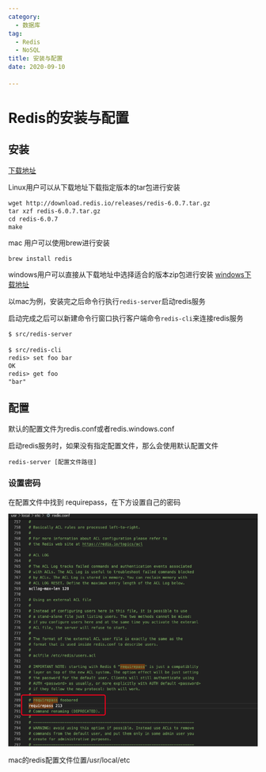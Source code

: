 ```yaml
---
category:
  - 数据库
tag:
  - Redis
  - NoSQL
title: 安装与配置
date: 2020-09-10

---
```

# Redis的安装与配置

## 安装
[下载地址](https://redis.io/download)

Linux用户可以从下载地址下载指定版本的tar包进行安装
~~~ shell
wget http://download.redis.io/releases/redis-6.0.7.tar.gz
tar xzf redis-6.0.7.tar.gz
cd redis-6.0.7
make
~~~

mac 用户可以使用brew进行安装
~~~ shell
brew install redis
~~~


windows用户可以直接从下载地址中选择适合的版本zip包进行安装
[windows下载地址](https://github.com/tporadowski/redis/releases)


以mac为例，安装完之后命令行执行`redis-server`启动redis服务

启动完成之后可以新建命令行窗口执行客户端命令`redis-cli`来连接redis服务

~~~ shell
$ src/redis-server

$ src/redis-cli
redis> set foo bar
OK
redis> get foo
"bar"
~~~



## 配置

默认的配置文件为redis.conf或者redis.windows.conf

启动redis服务时，如果没有指定配置文件，那么会使用默认配置文件

~~~
redis-server [配置文件路径]
~~~

### 设置密码
在配置文件中找到 requirepass，在下方设置自己的密码

![配置](images/img_9.png)


mac的redis配置文件位置/usr/local/etc